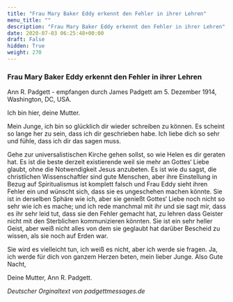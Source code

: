```yaml
---
title: "Frau Mary Baker Eddy erkennt den Fehler in ihrer Lehren"
menu_title: ""
description: "Frau Mary Baker Eddy erkennt den Fehler in ihrer Lehren"
date: 2020-07-03 06:25:48+00:00
draft: False
hidden: True
weight: 270
---
```

### Frau Mary Baker Eddy erkennt den Fehler in ihrer Lehren

Ann R. Padgett - empfangen durch James Padgett am 5. Dezember 1914, Washington, DC, USA.

Ich bin hier, deine Mutter.

Mein Junge, ich bin so glücklich dir wieder schreiben zu können. Es scheint so lange her zu sein, dass ich dir geschrieben habe. Ich liebe dich so sehr und fühle, dass ich dir das sagen muss.

Gehe zur universalistischen Kirche gehen sollst, so wie Helen es dir geraten hat. Es ist die beste derzeit existierende weil sie mehr an Gottes‘ Liebe glaubt, ohne die Notwendigkeit Jesus anzubeten. Es ist wie du sagst, die christlichen Wissenschaftler sind gute Menschen, aber ihre Einstellung in Bezug auf Spiritualismus ist komplett falsch und Frau Eddy sieht ihren Fehler ein und wünscht sich, dass sie es ungeschehen machen könnte. Sie ist in derselben Sphäre wie ich, aber sie genießt Gottes‘ Liebe noch nicht so sehr wie ich es mache; und ich rede manchmal mit ihr und sie sagt mir, dass es ihr sehr leid tut, dass sie den Fehler gemacht hat, zu lehren dass Geister nicht mit den Sterblichen kommunizieren könnten. Sie ist ein sehr heller Geist, aber weiß nicht alles von dem sie geglaubt hat darüber Bescheid zu wissen, als sie noch auf Erden war.

Sie wird es vielleicht tun, ich weiß es nicht, aber ich werde sie fragen. Ja, ich werde für dich von ganzem Herzen beten, mein lieber Junge. Also Gute Nacht,

Deine Mutter, Ann R. Padgett.

*Deutscher Orginaltext von padgettmessages.de*
